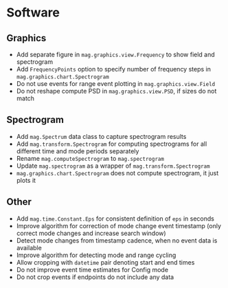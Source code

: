 # Software

## Graphics

- Add separate figure in `mag.graphics.view.Frequency` to show field and spectrogram
- Add `FrequencyPoints` option to specify number of frequency steps in `mag.graphics.chart.Spectrogram`
- Do not use events for range event plotting in `mag.graphics.view.Field`
- Do not reshape compute PSD in `mag.graphics.view.PSD`, if sizes do not match

## Spectrogram

- Add `mag.Spectrum` data class to capture spectrogram results
- Add `mag.transform.Spectrogram` for computing spectrograms for all different time and mode periods separately
- Rename `mag.computeSpectrogram` to `mag.spectrogram`
- Update `mag.spectrogram` as a wrapper of `mag.transform.Spectrogram`
- `mag.graphics.chart.Spectrogram` does not compute spectrogram, it just plots it

## Other

- Add `mag.time.Constant.Eps` for consistent definition of `eps` in seconds
- Improve algorithm for correction of mode change event timestamp (only correct mode changes and increase search window)
- Detect mode changes from timestamp cadence, when no event data is available
- Improve algorithm for detecting mode and range cycling
- Allow cropping with `datetime` pair denoting start and end times
- Do not improve event time estimates for Config mode
- Do not crop events if endpoints do not include any data
